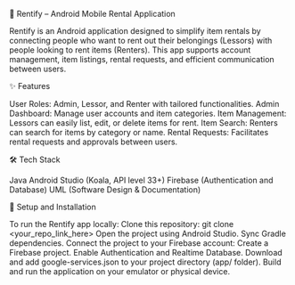 📱 Rentify – Android Mobile Rental Application

Rentify is an Android application designed to simplify item rentals by connecting people who want to rent out their belongings (Lessors) with people looking to rent items (Renters). This app supports account management, item listings, rental requests, and efficient communication between users.



✨ Features

User Roles: Admin, Lessor, and Renter with tailored functionalities.
Admin Dashboard: Manage user accounts and item categories.
Item Management: Lessors can easily list, edit, or delete items for rent.
Item Search: Renters can search for items by category or name.
Rental Requests: Facilitates rental requests and approvals between users.



🛠 Tech Stack

Java
Android Studio (Koala, API level 33+)
Firebase (Authentication and Database)
UML (Software Design & Documentation)



🚀 Setup and Installation

To run the Rentify app locally:
Clone this repository:
git clone <your_repo_link_here>
Open the project using Android Studio.
Sync Gradle dependencies.
Connect the project to your Firebase account:
Create a Firebase project.
Enable Authentication and Realtime Database.
Download and add google-services.json to your project directory (app/ folder).
Build and run the application on your emulator or physical device.
